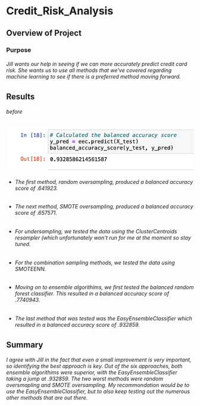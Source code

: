 # Credit_Risk_Analysis
## Overview of Project
### Purpose
###### Jill wants our help in seeing if we can more accurately predict credit card risk. She wants us to use all methods that we've covered regarding machine learning to see if there is a preferred method moving forward.
## Results
###### before
![2017 original script run time](https://github.com/liabrooke/Credit_Risk_Analysis/blob/main/eec_balanced_accuracy.png) 

* ###### The first method, random oversampling, produced a balanced accuracy score of .641923.
* ###### The next method, SMOTE oversampling, produced a balanced accuracy score of .657571.
* ###### For undersampling, we tested the data using the ClusterCentroids resampler (which unfortunately won't run for me at the moment so stay tuned.
* ###### For the combination sampling methods, we tested the data using SMOTEENN.
* ###### Moving on to ensemble algorithims, we first tested the balanced random forest classifier. This resulted in a balanced accuracy score of .7740943.
* ###### The last method that was tested was the EasyEnsembleClassifier which resulted in a balanced accuracy score of .932859.

## Summary
###### I agree with Jill in the fact that even a small improvement is very important, so identifying the best approach is key. Out of the six approaches, both ensemble algorithims were superior, with the EasyEnsembleClassifier taking a jump at .932859. The two worst methods were random oversmapling and SMOTE oversampling. My recommondation would be to use the EasyEnsembleClassifier, but to also keep testing out the numerous other methods that are out there.
